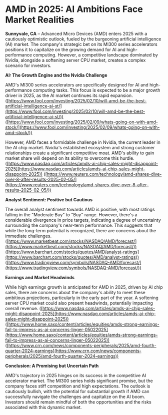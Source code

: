 # AMD in 2025: AI Ambitions Face Market Realities

**Sunnyvale, CA** – Advanced Micro Devices (AMD) enters 2025 with a cautiously optimistic outlook, fueled by the burgeoning artificial intelligence (AI) market. The company's strategic bet on its MI300 series accelerators positions it to capitalize on the growing demand for AI and high-performance computing. However, a competitive landscape dominated by Nvidia, alongside a softening server CPU market, creates a complex scenario for investors.

**AI: The Growth Engine and the Nvidia Challenge**

AMD's MI300 series accelerators are specifically designed for AI and high-performance computing tasks. This focus is expected to be a major growth driver in 2025, as the AI market continues its rapid expansion.
([https://www.fool.com/investing/2025/02/10/will-amd-be-the-best-artificial-intelligence-ai-st/](https://www.fool.com/investing/2025/02/10/will-amd-be-the-best-artificial-intelligence-ai-st/))
([https://www.fool.com/investing/2025/02/09/whats-going-on-with-amd-stock/](https://www.fool.com/investing/2025/02/09/whats-going-on-with-amd-stock/))

However, AMD faces a formidable challenge in Nvidia, the current leader in the AI chip market. Nvidia's established ecosystem and strong customer relationships create a significant competitive moat. AMD's ability to gain market share will depend on its ability to overcome this hurdle.
([https://www.nasdaq.com/articles/amds-ai-chip-sales-might-disappoint-2025](https://www.nasdaq.com/articles/amds-ai-chip-sales-might-disappoint-2025))
([https://www.reuters.com/technology/amd-shares-dive-over-8-after-results-2025-02-05/](https://www.reuters.com/technology/amd-shares-dive-over-8-after-results-2025-02-05/))

**Analyst Sentiment: Positive but Cautious**

The overall analyst sentiment towards AMD is positive, with most ratings falling in the "Moderate Buy" to "Buy" range. However, there's a considerable divergence in price targets, indicating a degree of uncertainty surrounding the company's near-term performance. This suggests that while the long-term potential is recognized, there are concerns about the immediate challenges.
([https://www.marketbeat.com/stocks/NASDAQ/AMD/forecast/](https://www.marketbeat.com/stocks/NASDAQ/AMD/forecast/))
([https://www.barchart.com/stocks/quotes/AMD/analyst-ratings](https://www.barchart.com/stocks/quotes/AMD/analyst-ratings))
([https://www.tradingview.com/symbols/NASDAQ-AMD/forecast/](https://www.tradingview.com/symbols/NASDAQ-AMD/forecast/))

**Earnings and Market Headwinds**

While high earnings growth is anticipated for AMD in 2025, driven by AI chip sales, there are concerns about the company's ability to meet these ambitious projections, particularly in the early part of the year. A softening server CPU market could also present headwinds, potentially impacting overall revenue.
([https://www.nasdaq.com/articles/amds-ai-chip-sales-might-disappoint-2025](https://www.nasdaq.com/articles/amds-ai-chip-sales-might-disappoint-2025))
([https://www.home.saxo/content/articles/equities/amds-strong-earnings-fail-to-impress-as-ai-concerns-linger-05022025](https://www.home.saxo/content/articles/equities/amds-strong-earnings-fail-to-impress-as-ai-concerns-linger-05022025))
([https://www.crn.com/news/components-peripherals/2025/amd-fourth-quarter-2024-earnings](https://www.crn.com/news/components-peripherals/2025/amd-fourth-quarter-2024-earnings))

**Conclusion: A Promising but Uncertain Path**

AMD's trajectory in 2025 hinges on its success in the competitive AI accelerator market. The MI300 series holds significant promise, but the company faces stiff competition and high expectations. The outlook is cautiously bullish, with the potential for substantial growth if AMD can successfully navigate the challenges and capitalize on the AI boom. Investors should remain mindful of both the opportunities and the risks associated with this dynamic market.